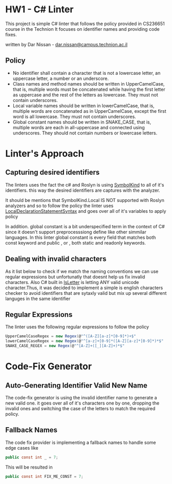 # HW1 - C# Linter


This project is simple C# linter that follows the policy provided in CS236651 course in the Technion
It focuses on identifier names and providing code fixes.

written by Dar Nissan - dar.nissan@campus.technion.ac.il


## Policy
-	No identifier shall contain a character that is not a lowercase letter, an uppercase letter, a number or an underscore.
-	Class names and method names should be written in UpperCamelCase, that is, multiple words must be concatenated while having the first letter as uppercase and the rest of the letters as lowercase. They must not contain underscores.
-	Local variable names should be written in lowerCamelCase, that is, multiple words are concatenated as in UpperCamelCase, except the first word is all lowercase. They must not contain underscores.
-	Global constant names should be written in SNAKE_CASE, that is, multiple words are each in all-uppercase and connected using underscores. They should not contain numbers or lowercase letters.


# Linter's Approach


## Capturing desired identifiers
The linters uses the fact the c# and Roslyn is using [SymbolKind](https://learn.microsoft.com/en-us/dotnet/api/microsoft.codeanalysis.symbolkind?view=roslyn-dotnet-4.9.0) to all of it's identifiers. this way the desired identifiers are captures with the analyzer.

It should be mentions that SymbolKind.Local IS NOT supported with Roslyn analyzers and so to follow the policy the linter uses [LocalDeclarationStatementSyntax](https://learn.microsoft.com/en-us/dotnet/csharp/language-reference/statements/declarations) and goes over all of it's variables to apply policy

In addition. global constant is a bit underspecified term in the context of C# since it doesn't support preprocesssiong define like other simmilar languages. In this linter global constant is every field that matches both const keyword and public , or , both static and readonly keywords. 

## Dealing with invalid characters
As it list below to check if we match the naming conventions we can use regular expressions but unfortunatly that doesnt help us fix invalid characters. Also C# built in [IsLetter](https://learn.microsoft.com/en-us/dotnet/api/system.char.isletter?view=net-9.0) is letting ANY valid unicode character.Thus, it was decided to implement a simple is english characters checker to avoid identifiers that are sytaxly valid but mix up several different languges in the same identifier

## Regular Expressions
The linter uses the following regular expressions to follow the policy

```cs
UpperCamelCaseRegex = new Regex(@"^([A-Z][a-z]*[0-9]*)+$"
lowerCamelCaseRegex = new Regex(@"^[a-z]+[0-9]*([A-Z][a-z]*[0-9]*)*$"
SNAKE_CASE_REGEX = new Regex(@"^[A-Z]+([_][A-Z]+)*$"
```

# Code-Fix Generator

## Auto-Generating Identifier Valid New Name
The code-fix generator is using the invalid identifier name to generate a new valid one.
it goes over all of it's characters one by one, dropping the invalid ones and switching the case of the letters to match the required policy.

## Fallback Names

The code fix provider is implementing a fallback names to handle some edge cases like

```cs
public const int _ = 7;
```
This will be resulted in

```cs
public const int FIX_ME_CONST = 7;
```




